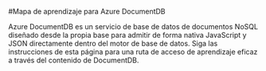 <properties 
	pageTitle="Mapa de aprendizaje para DocumentDB | Microsoft Azure" 
	description="Obtenga un mapa visual de los recursos disponibles para ir de 0 a 60 en Azure DocumentDB."
	services="documentdb" 
	documentationCenter="" 
	authors="AndrewHoh" 
	manager="jhubbard" 
	editor="mimig"/>

<tags 
	ms.service="documentdb" 
	ms.devlang="na" 
	ms.topic="get-started-article" 
	ms.tgt_pltfrm="na" 
	ms.workload="data-services" 
	ms.date="06/30/2015" 
	ms.author="anhoh"/>

#Mapa de aprendizaje para Azure DocumentDB

Azure DocumentDB es un servicio de base de datos de documentos NoSQL diseñado desde la propia base para admitir de forma nativa JavaScript y JSON directamente dentro del motor de base de datos. Siga las instrucciones de esta página para una ruta de acceso de aprendizaje eficaz a través del contenido de DocumentDB.

<object type="image/svg+xml" data="https://sidneyhcontent.blob.core.windows.net/documentation/DocumentDB.Content.Flow.svg" width="100%" height="100%"> </object>
 

<!---HONumber=August15_HO6-->